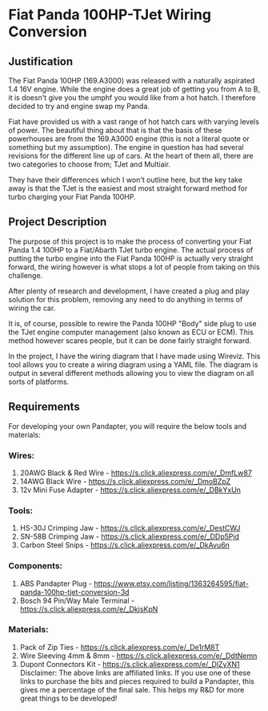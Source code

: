 # Fiat Panda 100HP-TJet Wiring Conversion
## Justification
The Fiat Panda 100HP (169.A3000) was released with a naturally aspirated 1.4 16V engine. While the engine does a great job of getting you from A to B, it is doesn't give you the umphf you would like from a hot hatch. I therefore decided to try and engine swap my Panda. 

Fiat have provided us with a vast range of hot hatch cars with varying levels of power. The beautiful thing about that is that the basis of these powerhouses are from the 169.A3000 engine (this is not a literal quote or something but my assumption). The engine in question has had several revisions for the different line up of cars. At the heart of them all, there are two categories to choose from; TJet and Multiair. 

They have their differences which I won't outline here, but the key take away is that the TJet is the easiest and most straight forward method for turbo charging your Fiat Panda 100HP. 


## Project Description
The purpose of this project is to make the process of converting your Fiat Panda 1.4 100HP to a Fiat/Abarth TJet turbo engine. The actual process of putting the turbo engine into the Fiat Panda 100HP is actually very straight forward, the wiring however is what stops a lot of people from taking on this challenge. 

After plenty of research and development, I have created a plug and play solution for this problem, removing any need to do anything in terms of wiring the car. 

It is, of course, possible to rewire the Panda 100HP "Body" side plug to use the TJet engine computer management (also known as ECU or ECM). This method however scares people, but it can be done fairly straight forward. 

In the project, I have the wiring diagram that I have made using Wireviz. This tool allows you to create a wiring diagram using a YAML file. The diagram is output in several different methods allowing you to view the diagram on all sorts of platforms. 

## Requirements
For developing your own Pandapter, you will require the below tools and materials:

### Wires:
1. 20AWG Black & Red Wire - https://s.click.aliexpress.com/e/_DmfLw87
2. 14AWG Black Wire - https://s.click.aliexpress.com/e/_DmoBZpZ
3. 12v Mini Fuse Adapter - https://s.click.aliexpress.com/e/_DBkYxUn

### Tools:
1. HS-30J Crimping Jaw - https://s.click.aliexpress.com/e/_DestCWJ
2. SN-58B Crimping Jaw - https://s.click.aliexpress.com/e/_DDp5Pjd
3. Carbon Steel Snips - https://s.click.aliexpress.com/e/_DkAvu6n

### Components:
1. ABS Pandapter Plug - https://www.etsy.com/listing/1363264595/fiat-panda-100hp-tjet-conversion-3d
2. Bosch 94 Pin/Way Male Terminal - https://s.click.aliexpress.com/e/_DkjsKpN

### Materials:
1. Pack of Zip Ties - https://s.click.aliexpress.com/e/_De1rM8T
2. Wire Sleeving 4mm & 8mm - https://s.click.aliexpress.com/e/_DdtNemn 
3. Dupont Connectors Kit - https://s.click.aliexpress.com/e/_DlZyXN1
Disclaimer: The above links are affiliated links. If you use one of these links to purchase the bits and pieces required to build a Pandapter, this gives me a percentage of the final sale. This helps my R&D for more great things to be developed! 


